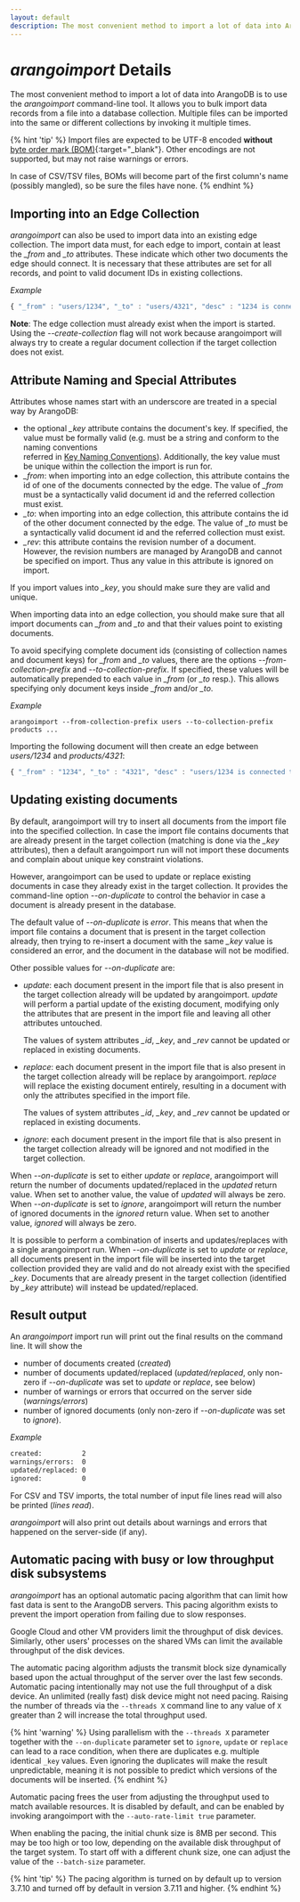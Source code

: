 ```yaml
---
layout: default
description: The most convenient method to import a lot of data into ArangoDB is to use the arangoimport command-line tool
---
```

# _arangoimport_ Details

The most convenient method to import a lot of data into ArangoDB is to use the
*arangoimport* command-line tool. It allows you to bulk import data records
from a file into a database collection. Multiple files can be imported into
the same or different collections by invoking it multiple times.

{% hint 'tip' %}
Import files are expected to be UTF-8 encoded **without**
[byte order mark (BOM)](https://en.wikipedia.org/wiki/Byte_order_mark){:target="_blank"}.
Other encodings are not supported, but may not raise warnings or errors.

In case of CSV/TSV files, BOMs will become part of the first column's name
(possibly mangled), so be sure the files have none.
{% endhint %}

Importing into an Edge Collection
---------------------------------

_arangoimport_ can also be used to import data into an existing edge collection.
The import data must, for each edge to import, contain at least the *_from* and
*_to* attributes. These indicate which other two documents the edge should connect.
It is necessary that these attributes are set for all records, and point to
valid document IDs in existing collections.

*Example*

```js
{ "_from" : "users/1234", "_to" : "users/4321", "desc" : "1234 is connected to 4321" }
```

**Note**: The edge collection must already exist when the import is started. Using
the *--create-collection* flag will not work because arangoimport will always try to
create a regular document collection if the target collection does not exist.

Attribute Naming and Special Attributes
---------------------------------------

Attributes whose names start with an underscore are treated in a special way by
ArangoDB:

- the optional *_key* attribute contains the document's key. If specified, the value
  must be formally valid (e.g. must be a string and conform to the naming conventions  
  referred in [Key Naming Conventions](data-modeling-naming-conventions-document-keys.html)).
  Additionally, the key value must be unique within the
  collection the import is run for.
- *_from*: when importing into an edge collection, this attribute contains the id
  of one of the documents connected by the edge. The value of *_from* must be a
  syntactically valid document id and the referred collection must exist.
- *_to*: when importing into an edge collection, this attribute contains the id
  of the other document connected by the edge. The value of *_to* must be a
  syntactically valid document id and the referred collection must exist.
- *_rev*: this attribute contains the revision number of a document. However, the
  revision numbers are managed by ArangoDB and cannot be specified on import. Thus
  any value in this attribute is ignored on import.

If you import values into *_key*, you should make sure they are valid and unique.

When importing data into an edge collection, you should make sure that all import
documents can *_from* and *_to* and that their values point to existing documents.

To avoid specifying complete document ids (consisting of collection names and document
keys) for *_from* and *_to* values, there are the options *--from-collection-prefix* and
*--to-collection-prefix*. If specified, these values will be automatically prepended
to each value in *_from* (or *_to* resp.). This allows specifying only document keys
inside *_from* and/or *_to*.

*Example*

    arangoimport --from-collection-prefix users --to-collection-prefix products ...

Importing the following document will then create an edge between *users/1234* and
*products/4321*:

```js
{ "_from" : "1234", "_to" : "4321", "desc" : "users/1234 is connected to products/4321" }
```

Updating existing documents
---------------------------

By default, arangoimport will try to insert all documents from the import file into the
specified collection. In case the import file contains documents that are already present
in the target collection (matching is done via the *_key* attributes), then a default
arangoimport run will not import these documents and complain about unique key constraint
violations.

However, arangoimport can be used to update or replace existing documents in case they
already exist in the target collection. It provides the command-line option *--on-duplicate*
to control the behavior in case a document is already present in the database.

The default value of *--on-duplicate* is *error*. This means that when the import file
contains a document that is present in the target collection already, then trying to
re-insert a document with the same *_key* value is considered an error, and the document in
the database will not be modified.

Other possible values for *--on-duplicate* are:

- *update*: each document present in the import file that is also present in the target
  collection already will be updated by arangoimport. *update* will perform a partial update
  of the existing document, modifying only the attributes that are present in the import
  file and leaving all other attributes untouched.

  The values of system attributes *_id*, *_key*, and *_rev* cannot be
  updated or replaced in existing documents.

- *replace*: each document present in the import file that is also present in the target
  collection already will be replace by arangoimport. *replace* will replace the existing
  document entirely, resulting in a document with only the attributes specified in the import
  file.

  The values of system attributes *_id*, *_key*, and *_rev* cannot be
  updated or replaced in existing documents.

- *ignore*: each document present in the import file that is also present in the target
  collection already will be ignored and not modified in the target collection.

When *--on-duplicate* is set to either *update* or *replace*, arangoimport will return the
number of documents updated/replaced in the *updated* return value. When set to another
value, the value of *updated* will always be zero. When *--on-duplicate* is set to *ignore*,
arangoimport will return the number of ignored documents in the *ignored* return value.
When set to another value, *ignored* will always be zero.

It is possible to perform a combination of inserts and updates/replaces with a single
arangoimport run. When *--on-duplicate* is set to *update* or *replace*, all documents present
in the import file will be inserted into the target collection provided they are valid
and do not already exist with the specified *_key*. Documents that are already present
in the target collection (identified by *_key* attribute) will instead be updated/replaced.

Result output
-------------

An _arangoimport_ import run will print out the final results on the command line.
It will show the

- number of documents created (*created*)
- number of documents updated/replaced (*updated/replaced*, only non-zero if
  *--on-duplicate* was set to *update* or *replace*, see below)
- number of warnings or errors that occurred on the server side (*warnings/errors*)
- number of ignored documents (only non-zero if *--on-duplicate* was set to *ignore*).

*Example*

```bash
created:          2
warnings/errors:  0
updated/replaced: 0
ignored:          0
```

For CSV and TSV imports, the total number of input file lines read will also be printed
(*lines read*).

_arangoimport_ will also print out details about warnings and errors that happened on the
server-side (if any).

Automatic pacing with busy or low throughput disk subsystems
------------------------------------------------------------

_arangoimport_ has an optional automatic pacing algorithm that can limit 
how fast data is sent to the ArangoDB servers. This pacing algorithm 
exists to prevent the import operation from failing due to slow responses.

Google Cloud and other VM providers limit the throughput of disk
devices. Similarly, other users' processes on the shared VMs can limit 
the available throughput of the disk devices.

The automatic pacing algorithm adjusts the transmit block size dynamically 
based upon the actual throughput of the server over the last few seconds. 
Automatic pacing intentionally may not use the full throughput of a
disk device. An unlimited (really fast) disk device might not need
pacing. Raising the number of threads via the `--threads X` command
line to any value of `X` greater than 2 will increase the total
throughput used. 

{% hint 'warning' %}
Using parallelism with the `--threads X` parameter
together with the `--on-duplicate` parameter set to `ignore`, `update` or `replace` can 
lead to a race condition, when there are duplicates e.g. multiple identical `_key`
values. Even ignoring the duplicates will make the result unpredictable, meaning 
it is not possible to predict which versions of the documents will be inserted.
{% endhint %}

Automatic pacing frees the user from adjusting the throughput used to
match available resources. It is disabled by default, and can be enabled
by invoking arangoimport with the `--auto-rate-limit true` parameter.

When enabling the pacing, the initial chunk size is 8MB per second. This
may be too high or too low, depending on the available disk throughput of
the target system. To start off with a different chunk size, one can
adjust the value of the `--batch-size` parameter.

{% hint 'tip' %}
The pacing algorithm is turned on by default up to version 3.7.10
and turned off by default in version 3.7.11 and higher.
{% endhint %}
